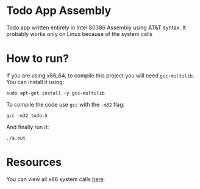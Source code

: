 # Todo App Assembly

Todo app written entirely in Intel 80386 Assembly using AT&T syntax.
It probably works only on Linux because of the system calls

# How to run?

If you are using x86_64, to compile this project you will need `gcc-multilib`. You can install it using:

```
sudo apt-get install -y gcc-multilib
```

To compile the code use `gcc` with the `-m32` flag:

```
gcc -m32 todo.S
```

And finally run it:

```
./a.out
```

# Resources

You can view all x86 system calls <a href="https://chromium.googlesource.com/chromiumos/docs/+/master/constants/syscalls.md#x86-32_bit">here</a>.